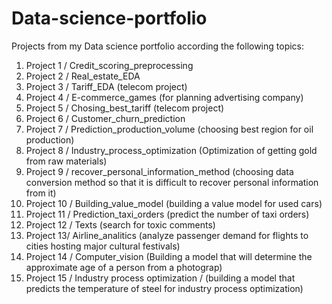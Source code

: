 # Data-science-portfolio
Projects from my Data science portfolio according the following topics:

1. Project 1 / Credit_scoring_preprocessing
2. Project 2 / Real_estate_EDA
3. Project 3 / Tariff_EDA (telecom project)
4. Project 4 / E-commerce_games (for planning advertising company)
5. Project 5 / Chosing_best_tariff (telecom project)
6. Project 6 / Сustomer_churn_prediction
7. Project 7 / Prediction_production_volume (choosing best region for oil production)
8. Project 8 / Industry_process_optimization (Optimization of getting gold from raw materials)
9. Project 9 / recover_personal_information_method (choosing data conversion method so that it is difficult to recover personal information from it)
10. Project 10 / Building_value_model (building a value model for used cars)
11. Project 11 / Prediction_taxi_orders (predict the number of taxi orders)
12. Project 12 / Texts (search for toxic comments)
13. Project 13/ Airline_analitics (analyze passenger demand for flights to cities hosting major cultural festivals)
14. Project 14 / Computer_vision (Building a model that will determine the approximate age of a person from a photograp)
15. Project 15 / Industry process optimization / (building a model that predicts the temperature of steel for industry process optimization)
